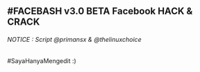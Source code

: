 ## #FACEBASH v3.0 BETA Facebook HACK & CRACK
###### NOTICE : _Script @primansx & @thelinuxchoice_
#SayaHanyaMengedit :)
